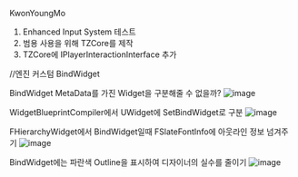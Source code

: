 KwonYoungMo

1. Enhanced Input System 테스트
2. 범용 사용을 위해 TZCore를 제작
3. TZCore에 IPlayerInteractionInterface 추가

//엔진 커스텀 BindWidget

BindWidget MetaData를 가진 Widget을 구분해줄 수 없을까?
![image](https://github.com/kwonymo88/SampleProject/assets/39462665/78c65a9a-83ec-4d4a-bc21-7ceeed07f1aa)

WidgetBlueprintCompiler에서 UWidget에 SetBindWidget로 구분
![image](https://github.com/kwonymo88/SampleProject/assets/39462665/64d1712f-f667-4919-94ad-254e418d0fab)

FHierarchyWidget에서 BindWidget일때 FSlateFontInfo에 아웃라인 정보 넘겨주기
![image](https://github.com/kwonymo88/SampleProject/assets/39462665/882c051b-f4ea-4dee-896c-bab4f6bfa49a)

BindWidget에는 파란색 Outline을 표시하여 디자이너의 실수를 줄이기
![image](https://github.com/kwonymo88/SampleProject/assets/39462665/3af495c8-c407-49f2-9f8a-96fd0e08e4d1)
